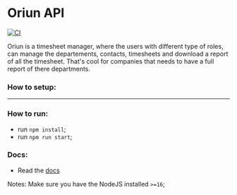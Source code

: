 # Oriun API

[![CI](https://github.com/zeworks/oriun-api/actions/workflows/on-push-master.yml/badge.svg?branch=master)](https://github.com/zeworks/oriun-api/actions/workflows/on-push-master.yml)

Oriun is a timesheet manager, where the users with different type of roles, can manage the departements, contacts, timesheets and download a report of all the timesheet.
That's cool for companies that needs to have a full report of there departments.

### How to setup:
---
### How to run:

- run `npm install`;
- run `npm run start`;

### Docs:
- Read the [docs](./docs/docs.md)

Notes: Make sure you have the NodeJS installed `>=16`;
